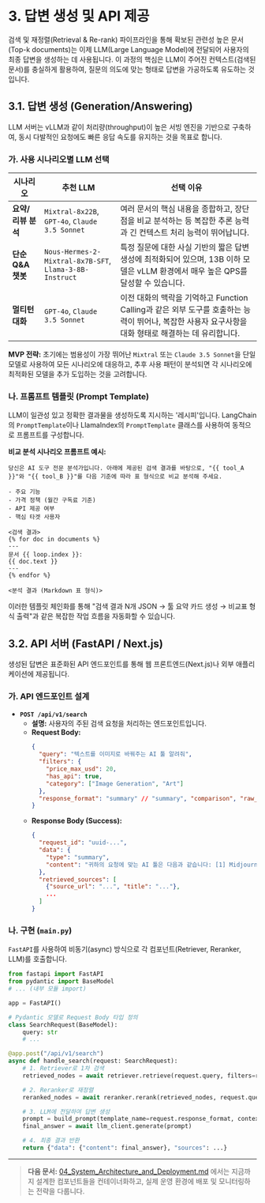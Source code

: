 # 3. 답변 생성 및 API 제공

검색 및 재정렬(Retrieval & Re-rank) 파이프라인을 통해 확보된 관련성 높은 문서(Top-k documents)는 이제 LLM(Large Language Model)에 전달되어 사용자의 최종 답변을 생성하는 데 사용됩니다. 이 과정의 핵심은 LLM이 주어진 컨텍스트(검색된 문서)를 충실하게 활용하여, 질문의 의도에 맞는 형태로 답변을 가공하도록 유도하는 것입니다.

## 3.1. 답변 생성 (Generation/Answering)

LLM 서버는 vLLM과 같이 처리량(throughput)이 높은 서빙 엔진을 기반으로 구축하여, 동시 다발적인 요청에도 빠른 응답 속도를 유지하는 것을 목표로 합니다.

### 가. 사용 시나리오별 LLM 선택

| 시나리오 | 추천 LLM | 선택 이유 |
|---|---|---|
| **요약/리뷰 분석** | `Mixtral-8x22B`, `GPT-4o`, `Claude 3.5 Sonnet` | 여러 문서의 핵심 내용을 종합하고, 장단점을 비교 분석하는 등 복잡한 추론 능력과 긴 컨텍스트 처리 능력이 뛰어납니다. |
| **단순 Q&A 챗봇** | `Nous-Hermes-2-Mixtral-8x7B-SFT`, `Llama-3-8B-Instruct` | 특정 질문에 대한 사실 기반의 짧은 답변 생성에 최적화되어 있으며, 13B 이하 모델은 vLLM 환경에서 매우 높은 QPS를 달성할 수 있습니다. |
| **멀티턴 대화** | `GPT-4o`, `Claude 3.5 Sonnet` | 이전 대화의 맥락을 기억하고 Function Calling과 같은 외부 도구를 호출하는 능력이 뛰어나, 복잡한 사용자 요구사항을 대화 형태로 해결하는 데 유리합니다. |

**MVP 전략:** 초기에는 범용성이 가장 뛰어난 `Mixtral` 또는 `Claude 3.5 Sonnet`을 단일 모델로 사용하여 모든 시나리오에 대응하고, 추후 사용 패턴이 분석되면 각 시나리오에 최적화된 모델을 추가 도입하는 것을 고려합니다.

### 나. 프롬프트 템플릿 (Prompt Template)

LLM이 일관성 있고 정확한 결과물을 생성하도록 지시하는 '레시피'입니다. LangChain의 `PromptTemplate`이나 LlamaIndex의 `PromptTemplate` 클래스를 사용하여 동적으로 프롬프트를 구성합니다.

**비교 분석 시나리오 프롬프트 예시:**

```jinja2
당신은 AI 도구 전문 분석가입니다. 아래에 제공된 검색 결과를 바탕으로, "{{ tool_A }}"와 "{{ tool_B }}"를 다음 기준에 따라 표 형식으로 비교 분석해 주세요.

- 주요 기능
- 가격 정책 (월간 구독료 기준)
- API 제공 여부
- 핵심 타겟 사용자

<검색 결과>
{% for doc in documents %}
---
문서 {{ loop.index }}:
{{ doc.text }}
---
{% endfor %}

<분석 결과 (Markdown 표 형식)>
```

이러한 템플릿 체인화를 통해 "검색 결과 N개 JSON → 툴 요약 카드 생성 → 비교표 형식 출력"과 같은 복잡한 작업 흐름을 자동화할 수 있습니다.

## 3.2. API 서버 (FastAPI / Next.js)

생성된 답변은 표준화된 API 엔드포인트를 통해 웹 프론트엔드(Next.js)나 외부 애플리케이션에 제공됩니다.

### 가. API 엔드포인트 설계

- **`POST /api/v1/search`**
  - **설명:** 사용자의 주된 검색 요청을 처리하는 엔드포인트입니다.
  - **Request Body:**
    ```json
    {
      "query": "텍스트를 이미지로 바꿔주는 AI 툴 알려줘",
      "filters": {
        "price_max_usd": 20,
        "has_api": true,
        "category": ["Image Generation", "Art"]
      },
      "response_format": "summary" // "summary", "comparison", "raw_docs"
    }
    ```
  - **Response Body (Success):**
    ```json
    {
      "request_id": "uuid-...",
      "data": {
        "type": "summary",
        "content": "귀하의 요청에 맞는 AI 툴은 다음과 같습니다: [1] Midjourney [2] ... (LLM이 생성한 요약 텍스트)" 
      },
      "retrieved_sources": [
        {"source_url": "...", "title": "..."},
        ...
      ]
    }
    ```

### 나. 구현 (`main.py`)

`FastAPI`를 사용하여 비동기(async) 방식으로 각 컴포넌트(Retriever, Reranker, LLM)를 호출합니다.

```python
from fastapi import FastAPI
from pydantic import BaseModel
# ... (내부 모듈 import)

app = FastAPI()

# Pydantic 모델로 Request Body 타입 정의
class SearchRequest(BaseModel):
    query: str
    # ...

@app.post("/api/v1/search")
async def handle_search(request: SearchRequest):
    # 1. Retriever로 1차 검색
    retrieved_nodes = await retriever.retrieve(request.query, filters=request.filters)

    # 2. Reranker로 재정렬
    reranked_nodes = await reranker.rerank(retrieved_nodes, request.query)

    # 3. LLM에 전달하여 답변 생성
    prompt = build_prompt(template_name=request.response_format, context=reranked_nodes)
    final_answer = await llm_client.generate(prompt)

    # 4. 최종 결과 반환
    return {"data": {"content": final_answer}, "sources": ...}
```

---
> **다음 문서:** [04_System_Architecture_and_Deployment.md](./04_System_Architecture_and_Deployment.md) 에서는 지금까지 설계한 컴포넌트들을 컨테이너화하고, 실제 운영 환경에 배포 및 모니터링하는 전략을 다룹니다. 